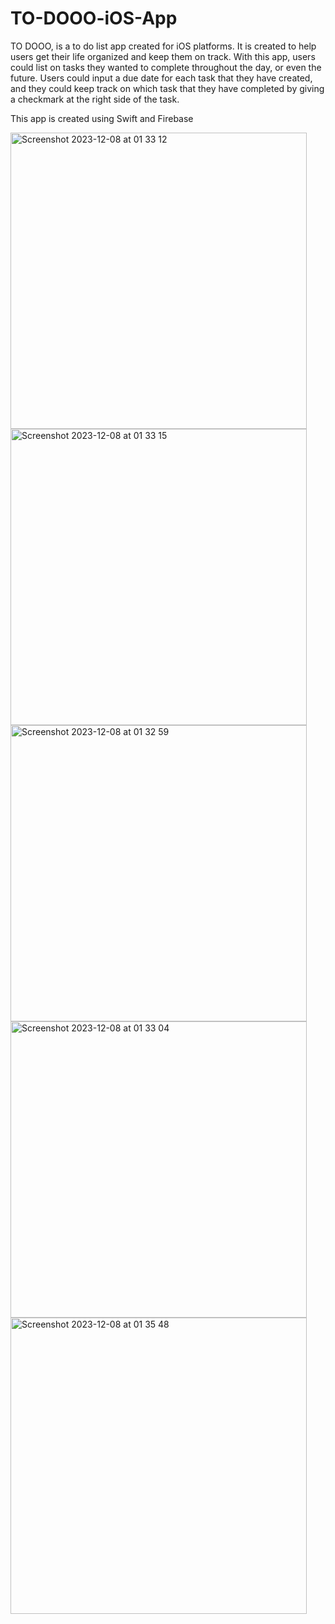 # TO-DOOO-iOS-App
TO DOOO, is a to do list app created for iOS platforms. It is created to help users get their life organized and keep them on track.
With this app, users could list on tasks they wanted to complete throughout the day, or even the future.
Users could input a due date for each task that they have created, and they could keep track on which task that they have completed by giving a checkmark at the right side of the task.

This app is created using Swift and Firebase

<img width="474" alt="Screenshot 2023-12-08 at 01 33 12" src="https://github.com/chr15t0/TO-DOO-iOS-App/assets/114486640/13e5ac3d-e3de-4ac4-a881-624116b9769c">
<img width="474" alt="Screenshot 2023-12-08 at 01 33 15" src="https://github.com/chr15t0/TO-DOO-iOS-App/assets/114486640/0e7faa07-4feb-46f2-acaf-7485720d2596">
<img width="474" alt="Screenshot 2023-12-08 at 01 32 59" src="https://github.com/chr15t0/TO-DOO-iOS-App/assets/114486640/c94f0563-d7d1-406f-8b3c-2955cf55a7ee">
<img width="474" alt="Screenshot 2023-12-08 at 01 33 04" src="https://github.com/chr15t0/TO-DOO-iOS-App/assets/114486640/70fb70c7-a073-4ea9-a086-cfb68656bcba">
<img width="474" alt="Screenshot 2023-12-08 at 01 35 48" src="https://github.com/chr15t0/TO-DOO-iOS-App/assets/114486640/fe27316e-22e9-4a35-afab-097fe3350c5d">
